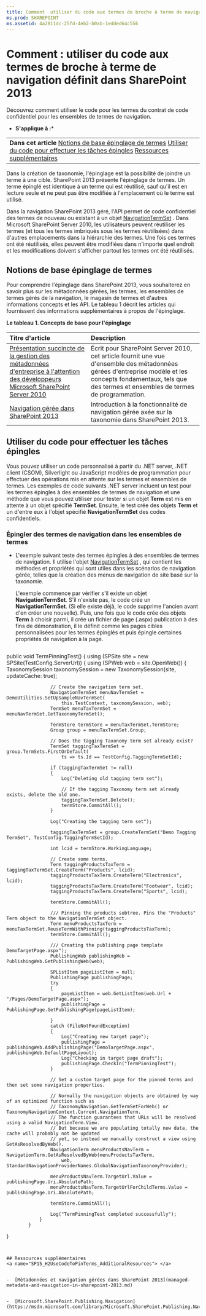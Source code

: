 ```yaml
---
title: Comment  utiliser du code aux termes de broche à terme de navigation définit dans SharePoint 2013
ms.prod: SHAREPOINT
ms.assetid: 4a2811dc-25fd-4eb2-b0ab-1edded64c556
---
```




# Comment : utiliser du code aux termes de broche à terme de navigation définit dans SharePoint 2013
Découvrez comment utiliser le code pour les termes du contrat de code confidentiel pour les ensembles de termes de navigation.
 * **S'applique à :*** 
  
    
    


|||
|:-----|:-----|
|**Dans cet article**          [Notions de base épinglage de termes](#SP15_H2UseCodeToPinTerms_TermPinningEssentials)           [Utiliser du code pour effectuer les tâches épingles](#SP15_H2UseCodeToPinTerms_UseCodeToCompletePinning)           [Ressources supplémentaires](#SP15_H2UseCodeToPinTerms_AdditionalResources) <br/> ||
   

Dans la création de taxonomie, l'épinglage est la possibilité de joindre un terme à une cible. SharePoint 2013 présente l'épinglage de termes. Un terme épinglé est identique à un terme qui est réutilisé, sauf qu'il est en lecture seule et ne peut pas être modifiée à l'emplacement où le terme est utilisé.
  
    
    

Dans la navigation SharePoint 2013 géré, l'API permet de code confidentiel des termes de nouveau ou existant à un objet  [NavigationTermSet](https://msdn.microsoft.com/library/Microsoft.SharePoint.Publishing.Navigation.NavigationTermSet.aspx) . Dans Microsoft SharePoint Server 2010, les utilisateurs peuvent réutiliser les termes (et tous les termes imbriqués sous les termes réutilisées) dans d'autres emplacements dans la hiérarchie des termes. Une fois ces termes ont été réutilisés, elles peuvent être modifiées dans n'importe quel endroit et les modifications doivent s'afficher partout les termes ont été réutilisés.
## Notions de base épinglage de termes
<a name="SP15_H2UseCodeToPinTerms_TermPinningEssentials"> </a>

Pour comprendre l'épinglage dans SharePoint 2013, vous souhaiterez en savoir plus sur les métadonnées gérées, les termes, les ensembles de termes gérés de la navigation, le magasin de termes et d'autres informations concepts et les API. Le tableau 1 décrit les articles qui fournissent des informations supplémentaires à propos de l'épinglage.
  
    
    

**Le tableau 1. Concepts de base pour l'épinglage**


|**Titre d'article**|**Description**|
|:-----|:-----|
| [Présentation succincte de la gestion des métadonnées d'entreprise à l'attention des développeurs Microsoft SharePoint Server 2010](http://msdn.microsoft.com/library/113a5d75-ac4d-498b-8436-725e04fb685d%28Office.15%29.aspx) <br/> |Écrit pour SharePoint Server 2010, cet article fournit une vue d'ensemble des métadonnées gérées d'entreprise modèle et les concepts fondamentaux, tels que des termes et ensembles de termes de programmation. <br/> |
| [Navigation gérée dans SharePoint 2013](managed-navigation-in-sharepoint-2013.md) <br/> |Introduction à la fonctionnalité de navigation gérée axée sur la taxonomie dans SharePoint 2013. <br/> |
   

## Utiliser du code pour effectuer les tâches épingles
<a name="SP15_H2UseCodeToPinTerms_UseCodeToCompletePinning"> </a>

Vous pouvez utiliser un code personnalisé à partir du .NET server, .NET client (CSOM), Silverlight ou JavaScript modèles de programmation pour effectuer des opérations mis en attente sur les termes et ensembles de termes. Les exemples de code suivants .NET server incluent un test pour les termes épingles à des ensembles de termes de navigation et une méthode que vous pouvez utiliser pour tester si un objet **Term** est mis en attente à un objet spécifié **TermSet**. Ensuite, le test crée des objets **Term** et un d'entre eux à l'objet spécifié **NavigationTermSet** des codes confidentiels.
  
    
    

### Épingler des termes de navigation dans les ensembles de termes


- L'exemple suivant teste des termes épingles à des ensembles de termes de navigation. Il utilise l'objet  [NavigationTermSet](https://msdn.microsoft.com/library/Microsoft.SharePoint.SharePoint.NavigationTermSet.aspx) , qui contient les méthodes et propriétés qui sont utiles dans les scénarios de navigation gérée, telles que la création des menus de navigation de site basé sur la taxonomie.
    
    L'exemple commence par vérifier s'il existe un objet **NavigationTermSet**. S'il n'existe pas, le code crée un **NavigationTermSet**. (Si elle existe déjà, le code supprime l'ancien avant d'en créer une nouvelle). Puis, une fois que le code crée des objets **Term** à choisir parmi, il crée un fichier de page (.aspx) publication à des fins de démonstration, il le définit comme les pages cibles personnalisées pour les termes épinglés et puis épingle certaines propriétés de navigation à la page.
    


  ```cs
  
public void TermPinningTest()
        {
using (SPSite site = new SPSite(TestConfig.ServerUrl))
            {
                using (SPWeb web = site.OpenWeb())
                {
                    TaxonomySession taxonomySession = new TaxonomySession(site, updateCache: true);

                    // Create the navigation term set.
                    NavigationTermSet menuNavTermSet = DemoUtilities.SetUpSampleNavTermSet(
                        this.TestContext, taxonomySession, web);
                    TermSet menuTaxTermSet = menuNavTermSet.GetTaxonomyTermSet();

                    TermStore termStore = menuTaxTermSet.TermStore;
                    Group group = menuTaxTermSet.Group;

                    // Does the tagging Taxonomy term set already exist?
                    TermSet taggingTaxTermSet = group.TermSets.FirstOrDefault(
                        ts => ts.Id == TestConfig.TaggingTermSetId);

                    if (taggingTaxTermSet != null)
                    {
                        Log("Deleting old tagging term set");

                        // If the tagging Taxonomy term set already exists, delete the old one.
                        taggingTaxTermSet.Delete();
                        termStore.CommitAll();
                    }

                    Log("Creating the tagging term set");

                    taggingTaxTermSet = group.CreateTermSet("Demo Tagging TermSet", TestConfig.TaggingTermSetId);

                    int lcid = termStore.WorkingLanguage;

                    // Create some terms.
                    Term taggingProductsTaxTerm = taggingTaxTermSet.CreateTerm("Products", lcid);
                    taggingProductsTaxTerm.CreateTerm("Electronics", lcid);
                    taggingProductsTaxTerm.CreateTerm("Footwear", lcid);
                    taggingProductsTaxTerm.CreateTerm("Sports", lcid);

                    termStore.CommitAll();

                    /// Pinning the products subtree. Pins the "Products" Term object to the NavigationTermSet object.
                    Term menuProductsTaxTerm = menuTaxTermSet.ReuseTermWithPinning(taggingProductsTaxTerm);
                    termStore.CommitAll();

                    /// Creating the publishing page template DemoTargetPage.aspx");
                    PublishingWeb publishingWeb = PublishingWeb.GetPublishingWeb(web);

                    SPListItem pageListItem = null;
                    PublishingPage publishingPage;
                    try
                    {
                        pageListItem = web.GetListItem(web.Url + "/Pages/DemoTargetPage.aspx");
                        publishingPage = PublishingPage.GetPublishingPage(pageListItem);
   
                    }
                    catch (FileNotFoundException)
                    {
                        Log("Creating new target page");
                        publishingPage = publishingWeb.AddPublishingPage("DemoTargetPage.aspx", publishingWeb.DefaultPageLayout);
                        Log("Checking in target page draft");
                        publishingPage.CheckIn("TermPinningTest");
                    }

                    // Set a custom target page for the pinned terms and then set some navigation properties.

                    // Normally the navigation objects are obtained by way of an optimized function such as
                    // TaxonomyNavigation.GetTermSetForWeb() or TaxonomyNavigationContext.Current.NavigationTerm.
                    // The function guarantees that URLs will be resolved using a valid NavigationTerm.View.
                    // But because we are populating totally new data, the cache will probably not be updated
                    // yet, so instead we manually construct a view using GetAsResolvedByWeb().
                    NavigationTerm menuProductsNavTerm = NavigationTerm.GetAsResolvedByWeb(menuProductsTaxTerm,
                        web, StandardNavigationProviderNames.GlobalNavigationTaxonomyProvider);

                    menuProductsNavTerm.TargetUrl.Value = publishingPage.Uri.AbsolutePath;
                    menuProductsNavTerm.TargetUrlForChildTerms.Value = publishingPage.Uri.AbsolutePath;

                    termStore.CommitAll();

                    Log("TermPinningTest completed successfully");
                }
            }

}
  ```


## Ressources supplémentaires
<a name="SP15_H2UseCodeToPinTerms_AdditionalResources"> </a>


-  [Métadonnées et navigation gérées dans SharePoint 2013](managed-metadata-and-navigation-in-sharepoint-2013.md)
    
  
-  [Microsoft.SharePoint.Publishing.Navigation](https://msdn.microsoft.com/library/Microsoft.SharePoint.Publishing.Navigation.aspx)
    
  
